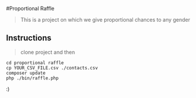 #Proportional Raffle

> This is a project on which we give proportional chances to any gender

## Instructions

> clone project and then

```shell
cd proportional raffle
cp YOUR_CSV_FILE.csv ./contacts.csv
composer update
php ./bin/raffle.php
```
:)